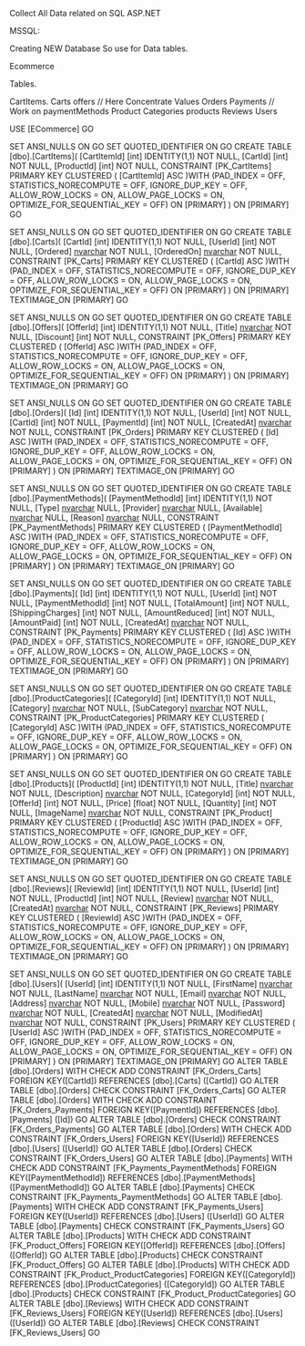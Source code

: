 Collect All Data related on SQL ASP.NET


MSSQL:


Creating NEW Database So use for Data tables.

Ecommerce 

Tables.

CartItems.
Carts
offers // Here Concentrate Values
Orders
Payments // Work on 
paymentMethods
Product Categories
products
Reviews
Users



USE [ECommerce]
GO

SET ANSI_NULLS ON
GO
SET QUOTED_IDENTIFIER ON
GO
CREATE TABLE [dbo].[CartItems](
	[CartItemId] [int] IDENTITY(1,1) NOT NULL,
	[CartId] [int] NOT NULL,
	[ProductId] [int] NOT NULL,
 CONSTRAINT [PK_CartItems] PRIMARY KEY CLUSTERED 
(
	[CartItemId] ASC
)WITH (PAD_INDEX = OFF, STATISTICS_NORECOMPUTE = OFF, IGNORE_DUP_KEY = OFF, ALLOW_ROW_LOCKS = ON, ALLOW_PAGE_LOCKS = ON, OPTIMIZE_FOR_SEQUENTIAL_KEY = OFF) ON [PRIMARY]
) ON [PRIMARY]
GO

SET ANSI_NULLS ON
GO
SET QUOTED_IDENTIFIER ON
GO
CREATE TABLE [dbo].[Carts](
	[CartId] [int] IDENTITY(1,1) NOT NULL,
	[UserId] [int] NOT NULL,
	[Ordered] [nvarchar](10) NOT NULL,
	[OrderedOn] [nvarchar](max) NOT NULL,
 CONSTRAINT [PK_Carts] PRIMARY KEY CLUSTERED 
(
	[CartId] ASC
)WITH (PAD_INDEX = OFF, STATISTICS_NORECOMPUTE = OFF, IGNORE_DUP_KEY = OFF, ALLOW_ROW_LOCKS = ON, ALLOW_PAGE_LOCKS = ON, OPTIMIZE_FOR_SEQUENTIAL_KEY = OFF) ON [PRIMARY]
) ON [PRIMARY] TEXTIMAGE_ON [PRIMARY]
GO

SET ANSI_NULLS ON
GO
SET QUOTED_IDENTIFIER ON
GO
CREATE TABLE [dbo].[Offers](
	[OfferId] [int] IDENTITY(1,1) NOT NULL,
	[Title] [nvarchar](max) NOT NULL,
	[Discount] [int] NOT NULL,
 CONSTRAINT [PK_Offers] PRIMARY KEY CLUSTERED 
(
	[OfferId] ASC
)WITH (PAD_INDEX = OFF, STATISTICS_NORECOMPUTE = OFF, IGNORE_DUP_KEY = OFF, ALLOW_ROW_LOCKS = ON, ALLOW_PAGE_LOCKS = ON, OPTIMIZE_FOR_SEQUENTIAL_KEY = OFF) ON [PRIMARY]
) ON [PRIMARY] TEXTIMAGE_ON [PRIMARY]
GO

SET ANSI_NULLS ON
GO
SET QUOTED_IDENTIFIER ON
GO
CREATE TABLE [dbo].[Orders](
	[Id] [int] IDENTITY(1,1) NOT NULL,
	[UserId] [int] NOT NULL,
	[CartId] [int] NOT NULL,
	[PaymentId] [int] NOT NULL,
	[CreatedAt] [nvarchar](max) NOT NULL,
 CONSTRAINT [PK_Orders] PRIMARY KEY CLUSTERED 
(
	[Id] ASC
)WITH (PAD_INDEX = OFF, STATISTICS_NORECOMPUTE = OFF, IGNORE_DUP_KEY = OFF, ALLOW_ROW_LOCKS = ON, ALLOW_PAGE_LOCKS = ON, OPTIMIZE_FOR_SEQUENTIAL_KEY = OFF) ON [PRIMARY]
) ON [PRIMARY] TEXTIMAGE_ON [PRIMARY]
GO

SET ANSI_NULLS ON
GO
SET QUOTED_IDENTIFIER ON
GO
CREATE TABLE [dbo].[PaymentMethods](
	[PaymentMethodId] [int] IDENTITY(1,1) NOT NULL,
	[Type] [nvarchar](max) NULL,
	[Provider] [nvarchar](max) NULL,
	[Available] [nvarchar](50) NULL,
	[Reason] [nvarchar](max) NULL,
 CONSTRAINT [PK_PaymentMethods] PRIMARY KEY CLUSTERED 
(
	[PaymentMethodId] ASC
)WITH (PAD_INDEX = OFF, STATISTICS_NORECOMPUTE = OFF, IGNORE_DUP_KEY = OFF, ALLOW_ROW_LOCKS = ON, ALLOW_PAGE_LOCKS = ON, OPTIMIZE_FOR_SEQUENTIAL_KEY = OFF) ON [PRIMARY]
) ON [PRIMARY] TEXTIMAGE_ON [PRIMARY]
GO

SET ANSI_NULLS ON
GO
SET QUOTED_IDENTIFIER ON
GO
CREATE TABLE [dbo].[Payments](
	[Id] [int] IDENTITY(1,1) NOT NULL,
	[UserId] [int] NOT NULL,
	[PaymentMethodId] [int] NOT NULL,
	[TotalAmount] [int] NOT NULL,
	[ShippingCharges] [int] NOT NULL,
	[AmountReduced] [int] NOT NULL,
	[AmountPaid] [int] NOT NULL,
	[CreatedAt] [nvarchar](max) NOT NULL,
 CONSTRAINT [PK_Payments] PRIMARY KEY CLUSTERED 
(
	[Id] ASC
)WITH (PAD_INDEX = OFF, STATISTICS_NORECOMPUTE = OFF, IGNORE_DUP_KEY = OFF, ALLOW_ROW_LOCKS = ON, ALLOW_PAGE_LOCKS = ON, OPTIMIZE_FOR_SEQUENTIAL_KEY = OFF) ON [PRIMARY]
) ON [PRIMARY] TEXTIMAGE_ON [PRIMARY]
GO

SET ANSI_NULLS ON
GO
SET QUOTED_IDENTIFIER ON
GO
CREATE TABLE [dbo].[ProductCategories](
	[CategoryId] [int] IDENTITY(1,1) NOT NULL,
	[Category] [nvarchar](50) NOT NULL,
	[SubCategory] [nvarchar](50) NOT NULL,
 CONSTRAINT [PK_ProductCategories] PRIMARY KEY CLUSTERED 
(
	[CategoryId] ASC
)WITH (PAD_INDEX = OFF, STATISTICS_NORECOMPUTE = OFF, IGNORE_DUP_KEY = OFF, ALLOW_ROW_LOCKS = ON, ALLOW_PAGE_LOCKS = ON, OPTIMIZE_FOR_SEQUENTIAL_KEY = OFF) ON [PRIMARY]
) ON [PRIMARY]
GO

SET ANSI_NULLS ON
GO
SET QUOTED_IDENTIFIER ON
GO
CREATE TABLE [dbo].[Products](
	[ProductId] [int] IDENTITY(1,1) NOT NULL,
	[Title] [nvarchar](max) NOT NULL,
	[Description] [nvarchar](max) NOT NULL,
	[CategoryId] [int] NOT NULL,
	[OfferId] [int] NOT NULL,
	[Price] [float] NOT NULL,
	[Quantity] [int] NOT NULL,
	[ImageName] [nvarchar](max) NOT NULL,
 CONSTRAINT [PK_Product] PRIMARY KEY CLUSTERED 
(
	[ProductId] ASC
)WITH (PAD_INDEX = OFF, STATISTICS_NORECOMPUTE = OFF, IGNORE_DUP_KEY = OFF, ALLOW_ROW_LOCKS = ON, ALLOW_PAGE_LOCKS = ON, OPTIMIZE_FOR_SEQUENTIAL_KEY = OFF) ON [PRIMARY]
) ON [PRIMARY] TEXTIMAGE_ON [PRIMARY]
GO

SET ANSI_NULLS ON
GO
SET QUOTED_IDENTIFIER ON
GO
CREATE TABLE [dbo].[Reviews](
	[ReviewId] [int] IDENTITY(1,1) NOT NULL,
	[UserId] [int] NOT NULL,
	[ProductId] [int] NOT NULL,
	[Review] [nvarchar](max) NOT NULL,
	[CreatedAt] [nvarchar](100) NOT NULL,
 CONSTRAINT [PK_Reviews] PRIMARY KEY CLUSTERED 
(
	[ReviewId] ASC
)WITH (PAD_INDEX = OFF, STATISTICS_NORECOMPUTE = OFF, IGNORE_DUP_KEY = OFF, ALLOW_ROW_LOCKS = ON, ALLOW_PAGE_LOCKS = ON, OPTIMIZE_FOR_SEQUENTIAL_KEY = OFF) ON [PRIMARY]
) ON [PRIMARY] TEXTIMAGE_ON [PRIMARY]
GO

SET ANSI_NULLS ON
GO
SET QUOTED_IDENTIFIER ON
GO
CREATE TABLE [dbo].[Users](
	[UserId] [int] IDENTITY(1,1) NOT NULL,
	[FirstName] [nvarchar](50) NOT NULL,
	[LastName] [nvarchar](50) NOT NULL,
	[Email] [nvarchar](100) NOT NULL,
	[Address] [nvarchar](100) NOT NULL,
	[Mobile] [nvarchar](15) NOT NULL,
	[Password] [nvarchar](50) NOT NULL,
	[CreatedAt] [nvarchar](max) NOT NULL,
	[ModifiedAt] [nvarchar](max) NOT NULL,
 CONSTRAINT [PK_Users] PRIMARY KEY CLUSTERED 
(
	[UserId] ASC
)WITH (PAD_INDEX = OFF, STATISTICS_NORECOMPUTE = OFF, IGNORE_DUP_KEY = OFF, ALLOW_ROW_LOCKS = ON, ALLOW_PAGE_LOCKS = ON, OPTIMIZE_FOR_SEQUENTIAL_KEY = OFF) ON [PRIMARY]
) ON [PRIMARY] TEXTIMAGE_ON [PRIMARY]
GO
ALTER TABLE [dbo].[Orders]  WITH CHECK ADD  CONSTRAINT [FK_Orders_Carts] FOREIGN KEY([CartId])
REFERENCES [dbo].[Carts] ([CartId])
GO
ALTER TABLE [dbo].[Orders] CHECK CONSTRAINT [FK_Orders_Carts]
GO
ALTER TABLE [dbo].[Orders]  WITH CHECK ADD  CONSTRAINT [FK_Orders_Payments] FOREIGN KEY([PaymentId])
REFERENCES [dbo].[Payments] ([Id])
GO
ALTER TABLE [dbo].[Orders] CHECK CONSTRAINT [FK_Orders_Payments]
GO
ALTER TABLE [dbo].[Orders]  WITH CHECK ADD  CONSTRAINT [FK_Orders_Users] FOREIGN KEY([UserId])
REFERENCES [dbo].[Users] ([UserId])
GO
ALTER TABLE [dbo].[Orders] CHECK CONSTRAINT [FK_Orders_Users]
GO
ALTER TABLE [dbo].[Payments]  WITH CHECK ADD  CONSTRAINT [FK_Payments_PaymentMethods] FOREIGN KEY([PaymentMethodId])
REFERENCES [dbo].[PaymentMethods] ([PaymentMethodId])
GO
ALTER TABLE [dbo].[Payments] CHECK CONSTRAINT [FK_Payments_PaymentMethods]
GO
ALTER TABLE [dbo].[Payments]  WITH CHECK ADD  CONSTRAINT [FK_Payments_Users] FOREIGN KEY([UserId])
REFERENCES [dbo].[Users] ([UserId])
GO
ALTER TABLE [dbo].[Payments] CHECK CONSTRAINT [FK_Payments_Users]
GO
ALTER TABLE [dbo].[Products]  WITH CHECK ADD  CONSTRAINT [FK_Product_Offers] FOREIGN KEY([OfferId])
REFERENCES [dbo].[Offers] ([OfferId])
GO
ALTER TABLE [dbo].[Products] CHECK CONSTRAINT [FK_Product_Offers]
GO
ALTER TABLE [dbo].[Products]  WITH CHECK ADD  CONSTRAINT [FK_Product_ProductCategories] FOREIGN KEY([CategoryId])
REFERENCES [dbo].[ProductCategories] ([CategoryId])
GO
ALTER TABLE [dbo].[Products] CHECK CONSTRAINT [FK_Product_ProductCategories]
GO
ALTER TABLE [dbo].[Reviews]  WITH CHECK ADD  CONSTRAINT [FK_Reviews_Users] FOREIGN KEY([UserId])
REFERENCES [dbo].[Users] ([UserId])
GO
ALTER TABLE [dbo].[Reviews] CHECK CONSTRAINT [FK_Reviews_Users]
GO
